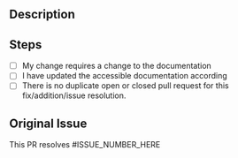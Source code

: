 ## Description

<!--
Describe your changes in detail
-->

## Steps

- [ ] My change requires a change to the documentation
- [ ] I have updated the accessible documentation according
- [ ] There is no duplicate open or closed pull request for this fix/addition/issue resolution.

## Original Issue

This PR resolves #ISSUE_NUMBER_HERE

<!--
Example:
This PR resolves #22
-->

<!--
Thank you for your contribution to auto-shorty!
-->
